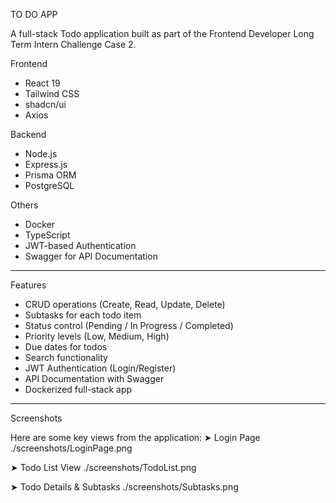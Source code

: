 TO DO APP

A full-stack Todo application built as part of the Frontend Developer Long Term Intern Challenge Case 2.

Frontend
- React 19
- Tailwind CSS
- shadcn/ui
- Axios

Backend
- Node.js
- Express.js
- Prisma ORM
- PostgreSQL

Others
- Docker 
- TypeScript
- JWT-based Authentication
- Swagger for API Documentation

---

 Features

- CRUD operations (Create, Read, Update, Delete)
- Subtasks for each todo item
- Status control (Pending / In Progress / Completed)
- Priority levels (Low, Medium, High)
- Due dates for todos
- Search functionality
- JWT Authentication (Login/Register)
- API Documentation with Swagger
-  Dockerized full-stack app

---

Screenshots

Here are some key views from the application:
 ➤ Login Page
./screenshots/LoginPage.png

 ➤ Todo List View
./screenshots/TodoList.png

 ➤ Todo Details & Subtasks
./screenshots/Subtasks.png




